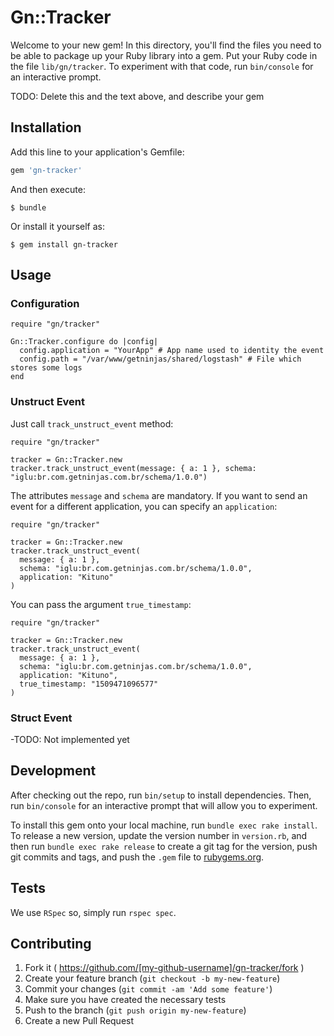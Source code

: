 # Gn::Tracker

Welcome to your new gem! In this directory, you'll find the files you need to be able to package up your Ruby library into a gem. Put your Ruby code in the file `lib/gn/tracker`. To experiment with that code, run `bin/console` for an interactive prompt.

TODO: Delete this and the text above, and describe your gem

## Installation

Add this line to your application's Gemfile:

```ruby
gem 'gn-tracker'
```

And then execute:

    $ bundle

Or install it yourself as:

    $ gem install gn-tracker

## Usage

### Configuration

```
require "gn/tracker"

Gn::Tracker.configure do |config|
  config.application = "YourApp" # App name used to identity the event
  config.path = "/var/www/getninjas/shared/logstash" # File which stores some logs
end
```

### Unstruct Event
Just call `track_unstruct_event` method:

```
require "gn/tracker"

tracker = Gn::Tracker.new
tracker.track_unstruct_event(message: { a: 1 }, schema: "iglu:br.com.getninjas.com.br/schema/1.0.0")
```

The attributes `message` and `schema` are mandatory. If you want to send an event for a different application, you can specify an `application`:

```
require "gn/tracker"

tracker = Gn::Tracker.new
tracker.track_unstruct_event(
  message: { a: 1 },
  schema: "iglu:br.com.getninjas.com.br/schema/1.0.0",
  application: "Kituno"
)
```

You can pass the argument `true_timestamp`:

```
require "gn/tracker"

tracker = Gn::Tracker.new
tracker.track_unstruct_event(
  message: { a: 1 },
  schema: "iglu:br.com.getninjas.com.br/schema/1.0.0",
  application: "Kituno",
  true_timestamp: "1509471096577"
)
```

### Struct Event

-TODO: Not implemented yet

## Development

After checking out the repo, run `bin/setup` to install dependencies. Then, run `bin/console` for an interactive prompt that will allow you to experiment.

To install this gem onto your local machine, run `bundle exec rake install`. To release a new version, update the version number in `version.rb`, and then run `bundle exec rake release` to create a git tag for the version, push git commits and tags, and push the `.gem` file to [rubygems.org](https://rubygems.org).

## Tests

We use `RSpec` so, simply run `rspec spec`.

## Contributing

1. Fork it ( https://github.com/[my-github-username]/gn-tracker/fork )
2. Create your feature branch (`git checkout -b my-new-feature`)
3. Commit your changes (`git commit -am 'Add some feature'`)
4. Make sure you have created the necessary tests
5. Push to the branch (`git push origin my-new-feature`)
6. Create a new Pull Request
